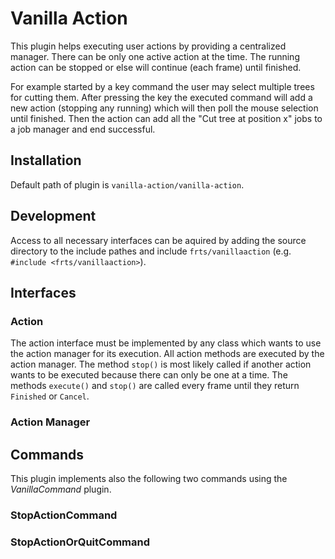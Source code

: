 # Vanilla Action

This plugin helps executing user actions by providing a centralized manager. There can be only one active action at the time. The running action can be stopped or else will continue (each frame) until finished. 

For example started by a key command the user may select multiple trees for cutting them. After pressing the key the executed command will add a new action (stopping any running) which will then poll the mouse selection until finished. Then the action can add all the "Cut tree at position x" jobs to a job manager and end successful.

## Installation

Default path of plugin is `vanilla-action/vanilla-action`.

## Development

Access to all necessary interfaces can be aquired by adding the source directory to the include pathes and include `frts/vanillaaction` (e.g. `#include <frts/vanillaaction>`).

## Interfaces

### Action

The action interface must be implemented by any class which wants to use the action manager for its execution. All action methods are executed by the action manager. The method `stop()` is most likely called if another action wants to be executed because there can only be one at a time. The methods `execute()` and `stop()` are called every frame until they return `Finished` or `Cancel`. 

### Action Manager

## Commands

This plugin implements also the following two commands using the *VanillaCommand* plugin.

### StopActionCommand

### StopActionOrQuitCommand
